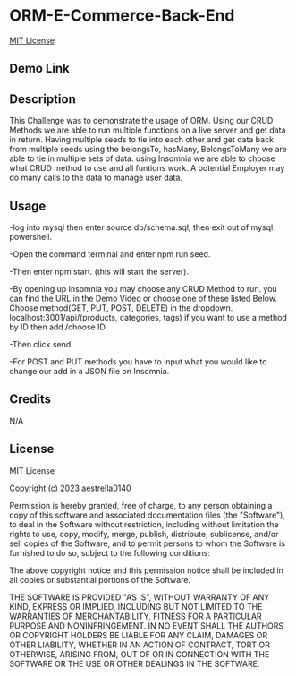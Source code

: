 # ORM-E-Commerce-Back-End

[MIT License](https://opensource.org/licenses/MIT)

## Demo Link



## Description
This Challenge was to demonstrate the usage of ORM. Using our CRUD Methods we are able to run multiple functions on a live server and get data in return. Having multiple seeds to tie into each other and get data back from multiple seeds using the belongsTo, hasMany, BelongsToMany we are able to tie in multiple sets of data. using Insomnia we are able to choose what CRUD method to use and all funtions work. A potential Employer may do many calls to the data to manage user data.

## Usage
-log into mysql then enter source db/schema.sql; then exit out of mysql powershell.

-Open the command terminal and enter npm run seed.

-Then enter npm start. (this will start the server).

-By opening up Insomnia you may choose any CRUD Method to run. you can find the URL in the Demo Video or choose one of these listed Below.
Choose method(GET, PUT, POST, DELETE) in the dropdown.
localhost:3001/api/(products, categories, tags) if you want to use a method by ID then add /choose ID 

-Then click send

-For POST and PUT methods you have to input what you would like to change our add in a JSON file on Insomnia.

## Credits

N/A

## License

MIT License

Copyright (c) 2023 aestrella0140

Permission is hereby granted, free of charge, to any person obtaining a copy
of this software and associated documentation files (the "Software"), to deal
in the Software without restriction, including without limitation the rights
to use, copy, modify, merge, publish, distribute, sublicense, and/or sell
copies of the Software, and to permit persons to whom the Software is
furnished to do so, subject to the following conditions:

The above copyright notice and this permission notice shall be included in all
copies or substantial portions of the Software.

THE SOFTWARE IS PROVIDED "AS IS", WITHOUT WARRANTY OF ANY KIND, EXPRESS OR
IMPLIED, INCLUDING BUT NOT LIMITED TO THE WARRANTIES OF MERCHANTABILITY,
FITNESS FOR A PARTICULAR PURPOSE AND NONINFRINGEMENT. IN NO EVENT SHALL THE
AUTHORS OR COPYRIGHT HOLDERS BE LIABLE FOR ANY CLAIM, DAMAGES OR OTHER
LIABILITY, WHETHER IN AN ACTION OF CONTRACT, TORT OR OTHERWISE, ARISING FROM,
OUT OF OR IN CONNECTION WITH THE SOFTWARE OR THE USE OR OTHER DEALINGS IN THE
SOFTWARE.

